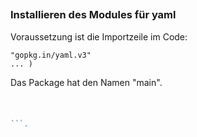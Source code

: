 ##
### Installieren des Modules für yaml
Voraussetzung ist die Importzeile im Code:
```import ...   
"gopkg.in/yaml.v3"
... )
```

Das Package hat den Namen "main".

###
```go mod init
```
```go mod tidy
```
```go install
```.
